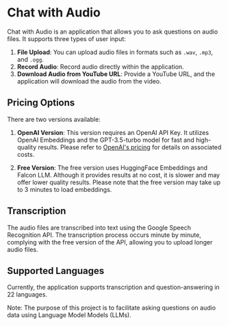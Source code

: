 # Chat with Audio

Chat with Audio is an application that allows you to ask questions on audio files. It supports three types of user input:

1. **File Upload**: You can upload audio files in formats such as `.wav`, `.mp3`, and `.ogg`.
2. **Record Audio**: Record audio directly within the application.
3. **Download Audio from YouTube URL**: Provide a YouTube URL, and the application will download the audio from the video.

## Pricing Options

There are two versions available:

1. **OpenAI Version**: This version requires an OpenAI API Key. It utilizes OpenAI Embeddings and the GPT-3.5-turbo model for fast and high-quality results. Please refer to [OpenAI's pricing](https://openai.com/pricing) for details on associated costs.

2. **Free Version**: The free version uses HuggingFace Embeddings and Falcon LLM. Although it provides results at no cost, it is slower and may offer lower quality results. Please note that the free version may take up to 3 minutes to load embeddings.

## Transcription

The audio files are transcribed into text using the Google Speech Recognition API. The transcription process occurs minute by minute, complying with the free version of the API, allowing you to upload longer audio files.

## Supported Languages

Currently, the application supports transcription and question-answering in 22 languages.

Note: The purpose of this project is to facilitate asking questions on audio data using Language Model Models (LLMs).
